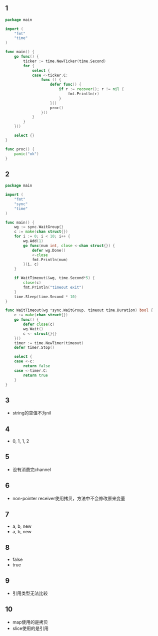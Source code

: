 ## 1

```go
package main

import (
	"fmt"
	"time"
)

func main() {
	go func() {
		ticker := time.NewTicker(time.Second)
		for {
			select {
			case <-ticker.C:
				func () {
					defer func() {
						if r := recover(); r != nil {
							fmt.Println(r)
						}
					}()
					proc()
				}()
			}
		}
	}()

	select {}
}

func proc() {
	panic("ok")
}
```

## 2

```go
package main

import (
	"fmt"
	"sync"
	"time"
)

func main() {
	wg := sync.WaitGroup{}
	c := make(chan struct{})
	for i := 0; i < 10; i++ {
		wg.Add(1)
		go func(num int, close <-chan struct{}) {
			defer wg.Done()
			<-close
			fmt.Println(num)
		}(i, c)
	}

	if WaitTimeout(&wg, time.Second*5) {
		close(c)
		fmt.Println("timeout exit")
	}
	time.Sleep(time.Second * 10)
}

func WaitTimeout(wg *sync.WaitGroup, timeout time.Duration) bool {
	c := make(chan struct{})
	go func() {
		defer close(c)
		wg.Wait()
		c <- struct{}{}
	}()
	timer := time.NewTimer(timeout)
	defer timer.Stop()

	select {
	case <-c:
		return false
	case <-timer.C:
		return true
	}
}
```

## 3

- string的空值不为nil

## 4

- 0, 1, 1, 2

## 5

- 没有消费完channel

## 6

- non-pointer receiver使用拷贝，方法中不会修改原来变量

## 7

- a, b, new
- a, b, new

## 8

- false
- true

## 9

- 引用类型无法比较

## 10

- map使用的是拷贝
- slice使用的是引用
